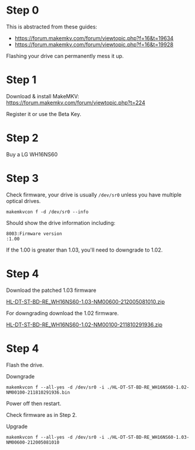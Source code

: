 # Step 0

This is abstracted from these guides: 

* https://forum.makemkv.com/forum/viewtopic.php?f=16&t=19634
* https://forum.makemkv.com/forum/viewtopic.php?f=16&t=19928

Flashing your drive can permanently mess it up.

# Step 1

Download & install MakeMKV: https://forum.makemkv.com/forum/viewtopic.php?t=224

Register it or use the Beta Key.

# Step 2

Buy a LG WH16NS60

# Step 3

Check firmware, your drive is usually `/dev/sr0` unless you have multiple optical drives.

    makemkvcon f -d /dev/sr0 --info
    
Should show the drive information including:

    8003:Firmware version
    :1.00

If the 1.00 is greater than 1.03, you'll need to downgrade to 1.02.

# Step 4

Download the patched 1.03 firmware

[HL-DT-ST-BD-RE_WH16NS60-1.03-NM00600-212005081010.zip](https://gist.github.com/pjobson/678e0350506419bab355d7b4392d4104/raw/ddaf392cb8c725da85e4359129e6a4df07ca2dc4/HL-DT-ST-BD-RE_WH16NS60-1.03-NM00600-212005081010.zip)

For downgrading download the 1.02 firmware.

[HL-DT-ST-BD-RE_WH16NS60-1.02-NM00100-211810291936.zip](https://gist.github.com/pjobson/678e0350506419bab355d7b4392d4104/raw/ddaf392cb8c725da85e4359129e6a4df07ca2dc4/HL-DT-ST-BD-RE_WH16NS60-1.02-NM00100-211810291936.zip)

# Step 4

Flash the drive.

Downgrade

    makemkvcon f --all-yes -d /dev/sr0 -i ./HL-DT-ST-BD-RE_WH16NS60-1.02-NM00100-211810291936.bin
    
Power off then restart.

Check firmware as in Step 2.

Upgrade

    makemkvcon f --all-yes -d /dev/sr0 -i ./HL-DT-ST-BD-RE_WH16NS60-1.03-NM00600-212005081010


